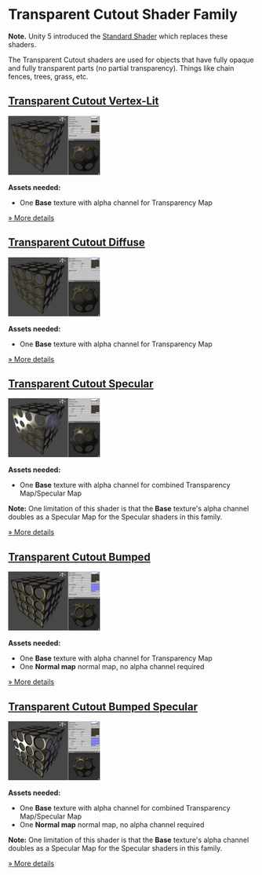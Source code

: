 Transparent Cutout Shader Family
================================

**Note.** Unity 5 introduced the [Standard Shader](shader-StandardShader) which replaces these shaders.

The Transparent Cutout shaders are used for objects that have fully opaque and fully transparent parts (no partial transparency). Things like chain fences, trees, grass, etc.

[Transparent Cutout Vertex-Lit](shader-TransCutVertexLit)
---------------------------------------------------------


![shader-TransCutVertexLit](../uploads/Shaders/Thumb-TransCutoutVertex.jpg)

**Assets needed:**

* One __Base__ texture with alpha channel for Transparency Map

[&#187; More details](shader-TransCutVertexLit)


[Transparent Cutout Diffuse](shader-TransCutDiffuse)
----------------------------------------------------


![shader-TransCutDiffuse](../uploads/Shaders/Thumb-TransCutoutDiffuse.jpg)

**Assets needed:**

* One __Base__ texture with alpha channel for Transparency Map

[&#187; More details](shader-TransCutDiffuse)


[Transparent Cutout Specular](shader-TransCutSpecular)
------------------------------------------------------


![shader-TransCutSpecular](../uploads/Shaders/Thumb-TransCutoutSpec.jpg)

**Assets needed:**

* One __Base__ texture with alpha channel for combined Transparency Map/Specular Map

**Note:**
One limitation of this shader is that the __Base__ texture's alpha channel doubles as a Specular Map for the Specular shaders in this family.

[&#187; More details](shader-TransCutSpecular)


[Transparent Cutout Bumped](shader-TransCutBumpedDiffuse)
---------------------------------------------------------


![shader-TransCutBumpedDiffuse](../uploads/Shaders/Thumb-TransCutoutBump.jpg)

**Assets needed:**

* One __Base__ texture with alpha channel for Transparency Map
* One __Normal map__ normal map, no alpha channel required

[&#187; More details](shader-TransCutBumpedDiffuse)


[Transparent Cutout Bumped Specular](shader-TransCutBumpedSpecular)
-------------------------------------------------------------------


![shader-TransCutBumpedSpecular](../uploads/Shaders/Thumb-TransCutoutBumpSpec.jpg)

**Assets needed:**

* One __Base__ texture with alpha channel for combined Transparency Map/Specular Map
* One __Normal map__ normal map, no alpha channel required

**Note:**
One limitation of this shader is that the __Base__ texture's alpha channel doubles as a Specular Map for the Specular shaders in this family.

[&#187; More details](shader-TransCutBumpedSpecular)
